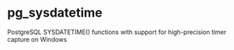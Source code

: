 pg_sysdatetime
==============

PostgreSQL SYSDATETIME() functions with support for high-precision timer capture on Windows
